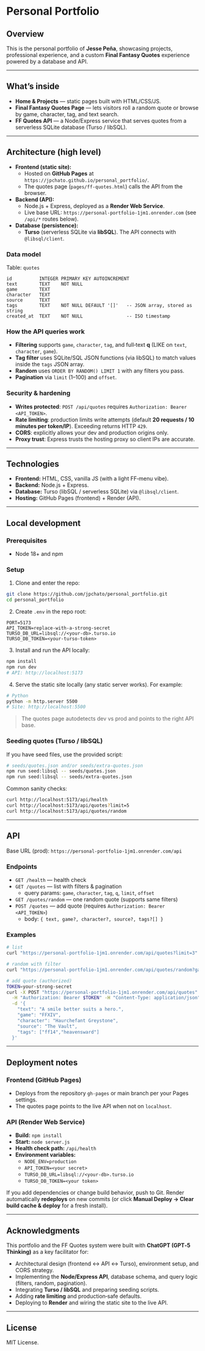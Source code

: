 # Personal Portfolio

## Overview
This is the personal portfolio of **Jesse Peña**, showcasing projects, professional experience, and a custom **Final Fantasy Quotes** experience powered by a database and API.

---
## What’s inside
- **Home & Projects** — static pages built with HTML/CSS/JS.
- **Final Fantasy Quotes Page** — lets visitors roll a random quote or browse by game, character, tag, and text search.
- **FF Quotes API** — a Node/Express service that serves quotes from a serverless SQLite database (Turso / libSQL).

---
## Architecture (high level)
- **Frontend (static site):**
  - Hosted on **GitHub Pages** at `https://jpchato.github.io/personal_portfolio/`.
  - The quotes page (`pages/ff-quotes.html`) calls the API from the browser.
- **Backend (API):**
  - Node.js + Express, deployed as a **Render Web Service**.
  - Live base URL: `https://personal-portfolio-1jm1.onrender.com` (see `/api/*` routes below).
- **Database (persistence):**
  - **Turso** (serverless SQLite via **libSQL**). The API connects with `@libsql/client`.

### Data model
Table: `quotes`
```
id          INTEGER PRIMARY KEY AUTOINCREMENT
text        TEXT    NOT NULL
game        TEXT
character   TEXT
source      TEXT
tags        TEXT    NOT NULL DEFAULT '[]'   -- JSON array, stored as string
created_at  TEXT    NOT NULL                -- ISO timestamp
```

### How the API queries work
- **Filtering** supports `game`, `character`, `tag`, and full‑text **q** (LIKE on `text`, `character`, `game`).
- **Tag filter** uses SQLite/SQL JSON functions (via libSQL) to match values inside the `tags` JSON array.
- **Random** uses `ORDER BY RANDOM() LIMIT 1` with any filters you pass.
- **Pagination** via `limit` (1–100) and `offset`.

### Security & hardening
- **Writes protected**: `POST /api/quotes` requires `Authorization: Bearer <API_TOKEN>`.
- **Rate limiting**: production limits write attempts (default **20 requests / 10 minutes per token/IP**). Exceeding returns HTTP `429`.
- **CORS**: explicitly allows your dev and production origins only.
- **Proxy trust**: Express trusts the hosting proxy so client IPs are accurate.

---
## Technologies
- **Frontend:** HTML, CSS, vanilla JS (with a light FF‑menu vibe).
- **Backend:** Node.js + Express.
- **Database:** Turso (libSQL / serverless SQLite) via `@libsql/client`.
- **Hosting:** GitHub Pages (frontend) + Render (API).

---
## Local development
### Prerequisites
- Node 18+ and npm

### Setup
1) Clone and enter the repo:
```sh
git clone https://github.com/jpchato/personal_portfolio.git
cd personal_portfolio
```

2) Create `.env` in the repo root:
```env
PORT=5173
API_TOKEN=replace-with-a-strong-secret
TURSO_DB_URL=libsql://<your-db>.turso.io
TURSO_DB_TOKEN=<your-turso-token>
```

3) Install and run the API locally:
```sh
npm install
npm run dev
# API: http://localhost:5173
```

4) Serve the static site locally (any static server works). For example:
```sh
# Python
python -m http.server 5500
# Site: http://localhost:5500
```

> The quotes page autodetects dev vs prod and points to the right API base.

### Seeding quotes (Turso / libSQL)
If you have seed files, use the provided script:
```sh
# seeds/quotes.json and/or seeds/extra-quotes.json
npm run seed:libsql -- seeds/quotes.json
npm run seed:libsql -- seeds/extra-quotes.json
```
Common sanity checks:
```sh
curl http://localhost:5173/api/health
curl http://localhost:5173/api/quotes?limit=5
curl http://localhost:5173/api/quotes/random
```

---
## API
Base URL (prod): `https://personal-portfolio-1jm1.onrender.com/api`

### Endpoints
- `GET /health` — health check
- `GET /quotes` — list with filters & pagination
  - query params: `game`, `character`, `tag`, `q`, `limit`, `offset`
- `GET /quotes/random` — one random quote (supports same filters)
- `POST /quotes` — add quote (requires `Authorization: Bearer <API_TOKEN>`)
  - body: `{ text, game?, character?, source?, tags?[] }`

### Examples
```sh
# list
curl "https://personal-portfolio-1jm1.onrender.com/api/quotes?limit=3"

# random with filter
curl "https://personal-portfolio-1jm1.onrender.com/api/quotes/random?game=FFXVI"

# add quote (authorized)
TOKEN=your-strong-secret
curl -X POST "https://personal-portfolio-1jm1.onrender.com/api/quotes" \
  -H "Authorization: Bearer $TOKEN" -H "Content-Type: application/json" \
  -d '{
    "text": "A smile better suits a hero.",
    "game": "FFXIV",
    "character": "Haurchefant Greystone",
    "source": "The Vault",
    "tags": ["ff14","heavensward"]
  }'
```

---
## Deployment notes
### Frontend (GitHub Pages)
- Deploys from the repository `gh-pages` or main branch per your Pages settings.
- The quotes page points to the live API when not on `localhost`.

### API (Render Web Service)
- **Build:** `npm install`
- **Start:** `node server.js`
- **Health check path:** `/api/health`
- **Environment variables:**
  - `NODE_ENV=production`
  - `API_TOKEN=<your secret>`
  - `TURSO_DB_URL=libsql://<your-db>.turso.io`
  - `TURSO_DB_TOKEN=<your token>`

If you add dependencies or change build behavior, push to Git. Render automatically **redeploys** on new commits (or click **Manual Deploy → Clear build cache & deploy** for a fresh install).

---
## Acknowledgments
This portfolio and the FF Quotes system were built with **ChatGPT (GPT‑5 Thinking)** as a key facilitator for:
- Architectural design (frontend ↔ API ↔ Turso), environment setup, and CORS strategy.
- Implementing the **Node/Express API**, database schema, and query logic (filters, random, pagination).
- Integrating **Turso / libSQL** and preparing seeding scripts.
- Adding **rate limiting** and production‑safe defaults.
- Deploying to **Render** and wiring the static site to the live API.

---
## License
MIT License.
